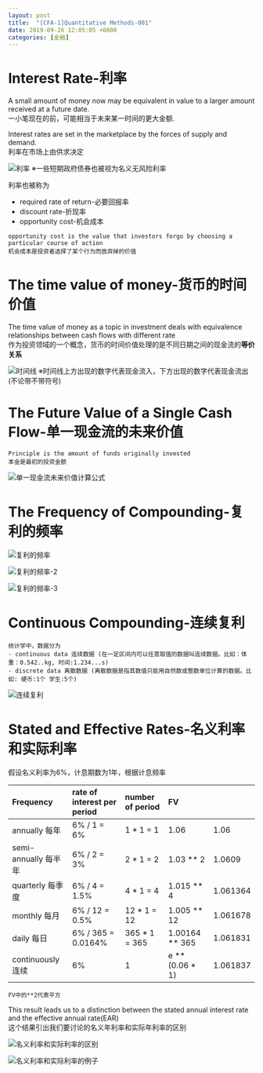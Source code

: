 ```yaml
---
layout: post
title:  "[CFA-1]Quantitative Methods-001"
date: 2019-09-26 12:05:05 +0800
categories: [金融]
---
```


# Interest Rate-利率
A small amount of money now may be equivalent in value to a larger amount received at a future date.  
一小笔现在的前，可能相当于未来某一时间的更大金额.

Interest rates are set in the marketplace by the forces of supply and demand.  
利率在市场上由供求决定

![利率](https://github.com/cantahu/cantahu.github.io/blob/master/pic/interestRateDesc.png?raw=true)
※一些短期政府债券也被视为名义无风险利率

利率也被称为
* required rate of return-必要回报率
* discount rate-折现率
* opportunity cost-机会成本

```
opportunity cost is the value that investors forgo by choosing a particular course of action
机会成本是投资者选择了某个行为而放弃掉的价值
```
# The time value of money-货币的时间价值
The time value of money as a topic in investment deals with equivalence relationships between cash flows with different rate  
作为投资领域的一个概念，货币的时间价值处理的是不同日期之间的现金流的**等价关系**

![时间线](https://github.com/cantahu/cantahu.github.io/blob/master/pic/timeline.png?raw=true)
※时间线上方出现的数字代表现金流入，下方出现的数字代表现金流出(不论带不带符号)

# The Future Value of a Single Cash Flow-单一现金流的未来价值
```
Principle is the amount of funds originally invested
本金是最初的投资金额
```

![单一现金流未来价值计算公式](https://github.com/cantahu/cantahu.github.io/blob/master/pic/%E5%8D%95%E4%B8%80%E7%8E%B0%E9%87%91%E6%B5%81%E6%9C%AA%E6%9D%A5%E4%BB%B7%E5%80%BC%E8%AE%A1%E7%AE%97.png?raw=true)

# The Frequency of Compounding-复利的频率
![复利的频率](https://github.com/cantahu/cantahu.github.io/blob/master/pic/%E5%A4%8D%E5%88%A9%E9%A2%91%E7%8E%87.png?raw=true)

![复利的频率-2](https://github.com/cantahu/cantahu.github.io/blob/master/pic/%E5%A4%8D%E5%88%A9%E7%9A%84%E9%A2%91%E7%8E%87-2.png?raw=true)

![复利的频率-3](https://github.com/cantahu/cantahu.github.io/blob/master/pic/%E5%A4%8D%E5%88%A9%E7%9A%84%E9%A2%91%E7%8E%87-3.png?raw=true)

# Continuous Compounding-连续复利
```
统计学中，数据分为
- continuous data 连续数据 (在一定区间内可以任意取值的数据叫连续数据。比如：体重：0.542..kg, 时间:1.234...s)
- discrete data 离散数据 (离散数据是指其数值只能用自然数或整数单位计算的数据。比如: 硬币:1个 学生:5个)
```
![连续复利](https://github.com/cantahu/cantahu.github.io/blob/master/pic/%E8%BF%9E%E7%BB%AD%E5%A4%8D%E5%88%A9.png?raw=true)

# Stated and Effective Rates-名义利率和实际利率
假设名义利率为6%，计息期数为1年，根据计息频率  

|Frequency|rate of interest per period|number of period|FV||
|:--|:--|:--|:--|:--|
|annually 每年| 6% / 1 = 6%| 1 * 1 = 1| 1.06| 1.06|
|semi-annually 每半年| 6% / 2 = 3% | 2 * 1 = 2| 1.03 ** 2| 1.0609|
|quarterly 每季度| 6% / 4 = 1.5% | 4 * 1 = 4 | 1.015 ** 4| 1.061364|
|monthly 每月| 6% / 12 = 0.5% | 12 * 1 = 12 | 1.005 ** 12| 1.061678|
|daily 每日| 6% / 365 = 0.0164% | 365 * 1 = 365| 1.00164 ** 365 | 1.061831|
|continuously 连续| 6% | 1 | e **  (0.06 * 1)| 1.061837|

`FV中的**2代表平方`

This result leads us to a distinction between the stated annual interest rate and the effective annual rate(EAR)  
这个结果引出我们要讨论的名义年利率和实际年利率的区别

![名义利率和实际利率的区别](https://github.com/cantahu/cantahu.github.io/blob/master/pic/%E5%90%8D%E4%B9%89%E5%88%A9%E7%8E%87%E5%92%8C%E5%AE%9E%E9%99%85%E5%88%A9%E7%8E%87%E7%9A%84%E5%8C%BA%E5%88%AB.png?raw=true)

![名义利率和实际利率的例子](https://github.com/cantahu/cantahu.github.io/blob/master/pic/%E5%90%8D%E4%B9%89%E5%88%A9%E7%8E%87%E5%92%8C%E5%AE%9E%E9%99%85%E5%88%A9%E7%8E%87%E7%9A%84%E4%BE%8B%E5%AD%90.png?raw=true)

